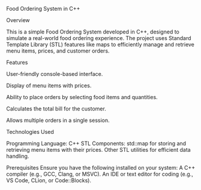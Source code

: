 Food Ordering System in C++

Overview

This is a simple Food Ordering System developed in C++, designed to simulate a real-world food ordering experience. The project uses Standard Template Library (STL) features like maps to efficiently manage and retrieve menu items, prices, and customer orders.

Features

User-friendly console-based interface.

Display of menu items with prices.

Ability to place orders by selecting food items and quantities.

Calculates the total bill for the customer.

Allows multiple orders in a single session.

Technologies Used

Programming Language: C++
STL Components:
std::map for storing and retrieving menu items with their prices.
Other STL utilities for efficient data handling.

Prerequisites
Ensure you have the following installed on your system:
A C++ compiler (e.g., GCC, Clang, or MSVC).
An IDE or text editor for coding (e.g., VS Code, CLion, or Code::Blocks).
